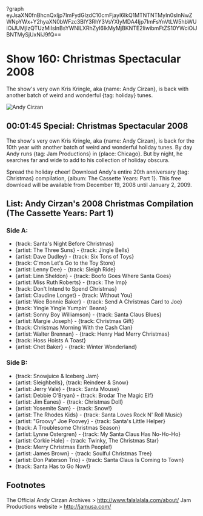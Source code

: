 ?graph eyJsaXN0fnBhcnQxIjp7ImFydGlzdC10cmFjayI6IkQ1MTNTNTMyIn0sInNwZWNpYWx+Y2hyaXN0bWFzc3BlY3RhY3VsYXIyMDA4Ijp7ImFsYnVtLW5hbWUiOiJUMjIzQTUzMiIsInBsYWNlLXRhZyI6IkMyMjBKNTE2IiwibmFtZS10YWciOiJBNTMySjUxNiJ9fQ==

# Show 160: Christmas Spectacular 2008
The show's very own Kris Kringle, aka {name: Andy Cirzan}, is back with another batch of weird and wonderful {tag: holiday} tunes. 

![Andy Cirzan](http://static.soundopinions.org/images/2008/andy-cirzan-santa.jpg)

## 00:01:45 Special: Christmas Spectacular 2008
The show's very own Kris Kringle, aka {name: Andy Cirzan}, is back for the 10th year with another batch of weird and wonderful holiday tunes. By day Andy runs {tag: Jam Productions} in {place: Chicago}. But by night, he searches far and wide to add to his collection of holiday obscura.

Spread the holiday cheer! Download Andy's entire 20th anniversary {tag: Christmas} compilation, {album: The Cassette Years: Part 1}. This free download will be available from December 19, 2008 until January 2, 2009.

## List: Andy Cirzan's 2008 Christmas Compilation (The Cassette Years: Part 1)

### Side A:
- {track: Santa's Night Before Christmas}
- {artist: The Three Suns} - {track: Jingle Bells}
- {artist: Dave Dudley} - {track: Six Tons of Toys}
- {track: C'mon Let's Go to the Toy Store}
- {artist: Lenny Dee} - {track: Sleigh Ride}
- {artist: Linn Sheldon} - {track: Boofo Goes Where Santa Goes}
- {artist: Miss Ruth Roberts} - {track: The Imp}
- {track: Don't Intend to Spend Christmas}
- {artist: Claudine Longet} - {track: Without You}
- {artist: Wee Bonnie Baker} - {track: Send A Christmas Card to Joe}
- {track: Yingle Yingle Yumpin' Beans}
- {artist: Sonny Boy Williamson} - {track: Santa Claus Blues}
- {artist: Margie Joseph} - {track: Christmas Gift}
- {track: Christmas Morning With the Cash Clan}
- {artist: Walter Brennan} - {track: Henry Had Merry Christmas}
- {track: Hoss Hoists A Toast}
- {artist: Chet Baker} - {track: Winter Wonderland}

### Side B:
- {track: Snowjuice & Iceberg Jam}
- {artist: Sleighbells}, {track: Reindeer & Snow}
- {artist: Jerry Vale} - {track: Santa Mouse}
- {artist: Debbie O'Bryan} - {track: Brodar The Magic Elf}
- {artist: Jim Eanes} - {track: Christmas Doll}
- {artist: Yosemite Sam} - {track: Snow!}
- {artist: The Rhodes Kids} - {track: Santa Loves Rock N' Roll Music}
- {artist: "Groovy" Joe Poovey} - {track: Santa's Little Helper}
- {track: A Troublesome Christmas Season}
- {artist: Lynne Ostergren} - {track: My Santa Claus Has No-Ho-Ho}
- {artist: Corkie Hale} - {track: Twinky, The Christmas Star}
- {track: Merry Christmas Earth People!}
- {artist: James Brown} - {track: Soulful Christmas Tree}
- {artist: Don Paterson Trio} - {track: Santa Claus Is Coming to Town}
- {track: Santa Has to Go Now!}

## Footnotes 
The Official Andy Cirzan Archives > http://www.falalalala.com/about/
Jam Productions website > http://jamusa.com/
